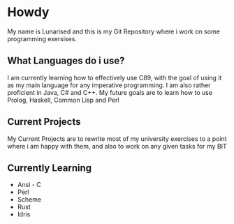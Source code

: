 <h1> Howdy </h1>
<p> My name is Lunarised and this is my Git Repository where i work on
some programming exersises.</p>
<h2> What Languages do i use? </h2>
<p>I am currently learning how to effectively use C89, with the goal of using it as my main language
for any imperative programming. I am also rather proficient in Java, C# and C++. My future goals are to learn how to use Prolog, Haskell, Common Lisp and Perl </p>
<h2> Current Projects </h2>
<p>My Current Projects are to rewrite most of my university exercises to a point where i am happy with them, and also to work on any given tasks for my BIT</p>

<h2> Currently Learning </h2>
<ul>
  <li> Ansi - C </li>
  <li> Perl </li>
  <li> Scheme </li>
  <li> Rust </li>
  <li> Idris </li>
 </ul>
